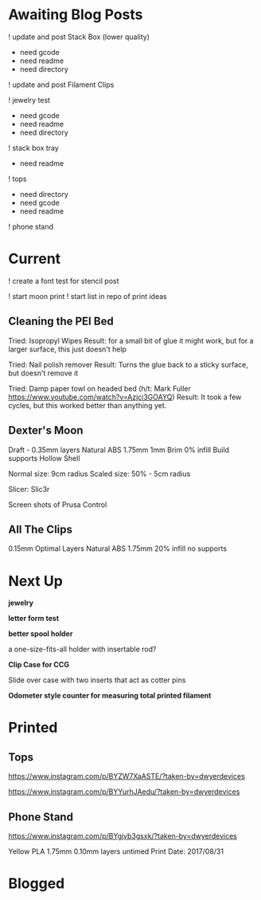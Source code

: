 # Awaiting Blog Posts

! update and post Stack Box (lower quality) 
 - need gcode
 - need readme
 - need directory
 
! update and post Filament Clips

! jewelry test
 - need gcode
 - need readme
 - need directory
 
! stack box tray
 - need readme
 
! tops
 - need directory
 - need gcode
 - need readme
 
! phone stand

# Current

! create a font test for stencil post

! start moon print
! start list in repo of print ideas

## Cleaning the PEI Bed

Tried: Isopropyl Wipes
Result: for a small bit of glue it might work, but for a larger surface, this just doesn't help

Tried: Nail polish remover
Result: Turns the glue back to a sticky surface, but doesn't remove it

Tried: Damp paper towl on headed bed (h/t: Mark Fuller https://www.youtube.com/watch?v=Azjci3GOAYQ)
Result: It took a few cycles, but this worked better than anything yet.


## Dexter's Moon

Draft - 0.35mm layers
Natural ABS 1.75mm
1mm Brim
0% infill
Build supports
Hollow Shell

Normal size: 9cm radius
Scaled size: 50% - 5cm radius

Slicer: Slic3r

Screen shots of Prusa Control


## All The Clips

0.15mm Optimal Layers
Natural ABS 1.75mm
20% infill
no supports


# Next Up

**jewelry**

**letter form test**

**better spool holder**

 a one-size-fits-all holder with insertable rod?
 
**Clip Case for CCG**

Slide over case with two inserts that act as cotter pins

**Odometer style counter for measuring total printed filament**

# Printed

## Tops

https://www.instagram.com/p/BYZW7XaASTE/?taken-by=dwyerdevices

https://www.instagram.com/p/BYYurhJAedu/?taken-by=dwyerdevices

## Phone Stand

https://www.instagram.com/p/BYgjvb3gsxk/?taken-by=dwyerdevices

Yellow PLA 1.75mm
0.10mm layers
untimed 
Print Date: 2017/08/31


# Blogged